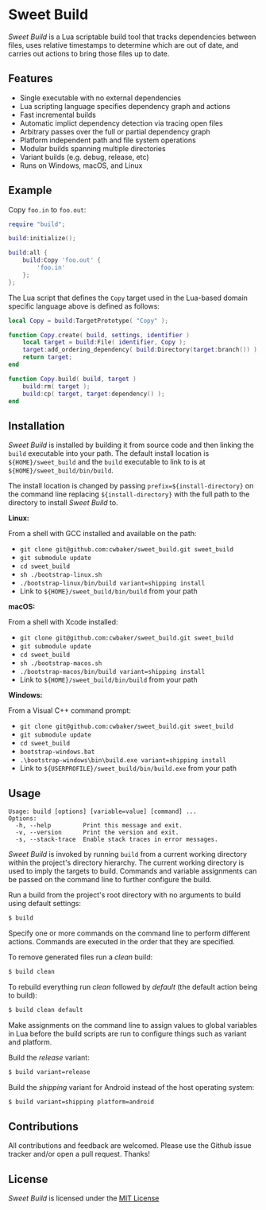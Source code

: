 # Sweet Build

*Sweet Build* is a Lua scriptable build tool that tracks dependencies between files, uses relative timestamps to determine which are out of date, and carries out actions to bring those files up to date.

## Features

- Single executable with no external dependencies
- Lua scripting language specifies dependency graph and actions
- Fast incremental builds
- Automatic implict dependency detection via tracing open files
- Arbitrary passes over the full or partial dependency graph
- Platform independent path and file system operations
- Modular builds spanning multiple directories
- Variant builds (e.g. debug, release, etc)
- Runs on Windows, macOS, and Linux

## Example

Copy `foo.in` to `foo.out`:

~~~lua
require "build";

build:initialize();

build:all {
    build:Copy 'foo.out' {
        'foo.in'
    };    
};
~~~

The Lua script that defines the `Copy` target used  in the Lua-based domain specific language above is defined as follows:

~~~lua
local Copy = build:TargetPrototype( "Copy" );

function Copy.create( build, settings, identifier )
    local target = build:File( identifier, Copy );
    target:add_ordering_dependency( build:Directory(target:branch()) );
    return target;
end

function Copy.build( build, target )
    build:rm( target );
    build:cp( target, target:dependency() );
end
~~~

## Installation

*Sweet Build* is installed by building it from source code and then linking the `build` executable into your path.  The default install location is `${HOME}/sweet_build` and the `build` executable to link to is at `${HOME}/sweet_build/bin/build`.

The install location is changed by passing `prefix=${install-directory}` on the command line replacing `${install-directory}` with the full path to the directory to install *Sweet Build* to.

**Linux:**

From a shell with GCC installed and available on the path:

- `git clone git@github.com:cwbaker/sweet_build.git sweet_build`
- `git submodule update`
- `cd sweet_build`
- `sh ./bootstrap-linux.sh`
- `./bootstrap-linux/bin/build variant=shipping install`
- Link to `${HOME}/sweet_build/bin/build` from your path

**macOS:**

From a shell with Xcode installed:

- `git clone git@github.com:cwbaker/sweet_build.git sweet_build`
- `git submodule update`
- `cd sweet_build`
- `sh ./bootstrap-macos.sh`
- `./bootstrap-macos/bin/build variant=shipping install`
- Link to `${HOME}/sweet_build/bin/build` from your path

**Windows:**

From a Visual C++ command prompt:

- `git clone git@github.com:cwbaker/sweet_build.git sweet_build`
- `git submodule update`
- `cd sweet_build`
- `bootstrap-windows.bat`
- `.\bootstrap-windows\bin\build.exe variant=shipping install`
- Link to `${USERPROFILE}/sweet_build/bin/build.exe` from your path

## Usage

    Usage: build [options] [variable=value] [command] ...
    Options:
      -h, --help         Print this message and exit.
      -v, --version      Print the version and exit.
      -s, --stack-trace  Enable stack traces in error messages.

*Sweet Build* is invoked by running `build` from a current working directory within the project's directory hierarchy.  The current working directory is used to imply the targets to build.  Commands and variable assignments can be passed on the command line to further configure the build.

Run a build from the project's root directory with no arguments to build using default settings:

~~~bash
$ build
~~~

Specify one or more commands on the command line to perform different actions.  Commands are executed in the order that they are specified.

To remove generated files run a *clean* build:

~~~bash
$ build clean
~~~

To rebuild everything run *clean* followed by *default* (the default action being to build):

~~~bash
$ build clean default
~~~

Make assignments on the command line to assign values to global variables in Lua before the build scripts are run to configure things such as variant and platform.

Build the *release* variant:

~~~bash
$ build variant=release
~~~

Build the *shipping* variant for Android instead of the host operating system:

~~~bash
$ build variant=shipping platform=android
~~~

## Contributions

All contributions and feedback are welcomed.  Please use the Github issue tracker and/or open a pull request.  Thanks!

## License

*Sweet Build* is licensed under the [MIT License](http://www.opensource.org/licenses/MIT)
